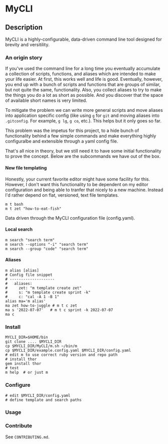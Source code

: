 # MyCLI

## Description
MyCLI is a highly-configurable, data-driven command line tool designed for
brevity and versitility.

### An origin story
If you've used the command line for a long time you eventually accumulate a
collection of scripts, functions, and aliases which are intended to make
your life easier. At first, this works well and life is good. Eventually,
however, you end up with a bunch of scripts and functions that are groups of
similar, but not quite the same, functionality. Also, you collect aliases to try
to make the things you do a lot as short as possible. And you discover that the
space of available short names is very limited.

To mitigate the problem we can write more general scripts and move aliases into
application specific config (like using `g` for `git` and moving aliases into
`.gitconfig`. For example, `g lg`, `g co`, etc.). This helps but it only goes
so far.

This problem was the impetus for this project, to a hide bunch of functionality
behind a few simple commands and make everything highly configuralbe and
extensible through a yaml config file.

That's all nice in theory, but we still need it to have some initial
functionality to prove the concept. Below are the subcommands we have out of the
box.

#### New file templating
Honestly, your current favorite editor might have some facility for this.
However, I don't want this functionality to be dependent on my editor
configuration and being able to tranfer that nicely to a new machine.
Instead I'd rather depend on flat, versioned, text file templates.

```shell
m t bash
m t zet "how-to-eat-fish"
```

Data driven through the MyCLI configuration file (config.yaml).

#### Local search

```shell
m search "search term"
m search --options "-i" "search term"
m search --group "code" "search term"
```

#### Aliases

```shell
m alias [alias]
# Config file snippet
# --------------------
#   aliases:
#     zet: "m template create zet"
#     s: "m template create sprint -k"
#     c: "cal -A 1 -B 1"
alias ma='m alias'
ma zet how-to-juggle # m t c zet
ma s '2022-07-07'   # m t c sprint -k 2022-07-07
ma c
```

### Install

```shell
MYCLI_DIR=$HOME/bin
git clone .... $MYCLI_DIR
cp $MYCLI_DIR/MyCLI/m.sh ~/bin/m
cp $MYCLI_DIR/example.config.yaml $MYCLI_DIR/config.yaml
# edit m to use correct ruby version and repo path
# install thor
gem install thor
# test
m help  # or just m
```

### Configure

```shell
# edit $MYCLI_DIR/config.yaml
# define template and search paths
```

### Usage


### Contribute
See `CONTRIBUTING.md`.

